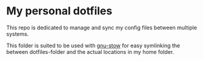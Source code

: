 # My personal dotfiles

This repo is dedicated to manage and sync my config files between multiple systems.

This folder is suited to be used with [gnu-stow](https://www.gnu.org/software/stow/) for easy symlinking the between dotfiles-folder and the actual locations in my home folder.
